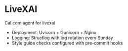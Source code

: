 # LiveXAI
Cal.com agent for livexai

- Deployment: Uvicorn + Gunicorn + Nginx
- Logging: Structlog with log rotation every Sunday
- Style guide checks configured with pre-commit hooks
